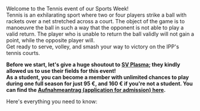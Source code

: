 Welcome to the Tennis event of our Sports Week!\
Tennis is an exhilarating sport where two or four players strike a ball with rackets over a net stretched across a court. The object of the game is to manoeuvre the ball in such a way that the opponent is not able to play a valid return. The player who is unable to return the ball validly will not gain a point, while the opposite player will.\
Get ready to serve, volley, and smash your way to victory on the IPP's tennis courts.

**Before we start, let's give a huge shoutout to [SV Plasma](https://www.svplasma.de/WWWSVP/Tennis/tennis.html); they kindly allowed us to use their fields for this event!**\
**As a student, you can become a member with unlimited chances to play during one full season for just 95 €, and 160 € if you're not a student. You can find the [Aufnahmeantrag (application for admission) here](https://www.svplasma.de/WWWSVP/Allgemein/20140523_SVP_Aufnahmeantrag.pdf).**

Here's everything you need to know:
